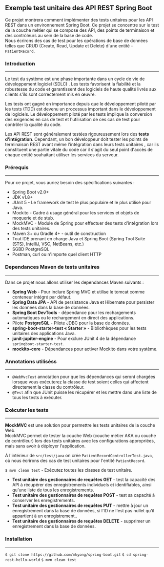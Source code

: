 
## Exemple test unitaire des API REST Spring Boot
Ce projet montrera comment implémenter des tests unitaires pour les API REST dans un environnement Spring Boot. 
Ce projet se concentre sur le test de la couche métier qui se compose des API, des points de terminaison 
et des contrôleurs au sein de la base de code.<br/>
Nous écrirons des cas de test pour les opérations de base de données telles que CRUD 
(Create, Read, Update et Delete) d'une entité - `PatientRecord`.<br/>

### Introduction
---
Le test du système est une phase importante dans un cycle de vie de développement logiciel (SDLC) . 
Les tests favorisent la fiabilité et la robustesse du code et garantissent des logiciels de haute qualité livrés 
aux clients s'ils sont correctement mis en œuvre.<br/>

Les tests ont gagné en importance depuis que le développement piloté par les tests (TDD) est devenu un processus 
important dans le développement de logiciels. Le développement piloté par les tests implique la conversion des 
exigences en cas de test et l'utilisation de ces cas de test pour contrôler la qualité du code.<br/>

Les API REST sont généralement testées rigoureusement lors des **tests d'intégration**. 
Cependant, un bon développeur doit tester les points de terminaison REST avant même l'intégration dans leurs tests unitaires , 
car ils constituent une partie vitale du code car il s'agit du seul point d'accès de chaque entité souhaitant utiliser 
les services du serveur.

### Prérequis
---
Pour ce projet, vous auriez besoin des spécifications suivantes :<br/>
- Spring Boot v2.0+
- JDK v1.8+
- JUnit 5 - Le framework de test le plus populaire et le plus utilisé pour Java.
- Mockito - Cadre à usage général pour les services et objets de moquerie et de stub.
- MockMVC - Module de Spring pour effectuer des tests d'intégration lors des tests unitaires.
- Maven 3+ ou Gradle 4+ - outil de construction
- Tout IDE prenant en charge Java et Spring Boot (Spring Tool Suite (STS), IntelliJ, VSC, NetBeans, etc.)
- SGBD PostgreSQL
- Postman, curl ou n'importe quel client HTTP

### Dependances Maven de tests unitaires
---
Dans ce projet nous allons utiliser les dependances Maven suivants :<br/>
- **Spring Web** - Pour inclure Spring MVC et utilise le tomcat comme conteneur intégré par défaut.
- **Spring Data JPA** - API de persistance Java et Hibernate pour persister les données dans la base de données.
- **Spring Boot DevTools** - dépendance pour les rechargements automatiques ou le rechargement en direct des applications.
- Pilote **PostgreSQL** - Pilote JDBC pour la base de données.
- **spring-boot-starter-test « Starter »** - Bibliothèques pour les tests unitaires des applications Java.
- **junit-jupiter-engine** - Pour exclure JUnit 4 de la dépendance `springboot-starter-test`.
- **mockito-core** - Dépendances pour activer Mockito dans votre système.

### Annotations utiliséss
---
* `@WebMvcTest` annotation pour que les dépendances qui seront chargées lorsque vous exécuterez la classe de test soient celles qui affectent directement la classe du contrôleur.
* `@Test` afin que JUnit puisse les récupérer et les mettre dans une liste de tous les tests à exécuter.

### Exécuter les tests
---
**MockMVC** est une solution pour permettre les tests unitaires de la couche Web.<br/>
MockMVC permet de tester la couche Web (couche métier AKA ou couche de contrôleur) lors des tests unitaires 
avec les configurations appropriées, mais sans avoir à déployer l'application.<br/>

À l'intérieur de `src/test/java` on crée `PatientRecordControllerTest.java`, où nous écrirons des cas de test unitaires pour l'entité `PatientRecord`.

`$ mvn clean test` - Exécutez toutes les classes de test unitaire.<br/>

- **Test unitaire des gestionnaires de requêtes GET** - test la capacité des API à récupérer des enregistrements individuels et identifiables, ainsi qu'une liste de tous les enregistrements.
- **Test unitaire des gestionnaires de requêtes POST** - test sa capacité à conserver les enregistrements.
- **Test unitaire des gestionnaires de requêtes PUT** - mettre à jour un enregistrement dans la base de données, si l'ID ne l'est pas nullet qu'il appartient à un enregistrement..
- **Test unitaire des gestionnaires de requêtes DELETE** - supprimer un enregistrement dans la base de données.

### Installation
---
`$ git clone https://github.com/mkyong/spring-boot.git`
`$ cd spring-rest-hello-world`
`$ mvn clean test`
